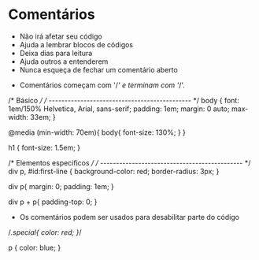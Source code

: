 # Comentários

* Não irá afetar seu código
* Ajuda a lembrar blocos de códigos
* Deixa dias para leitura
* Ajuda  outros a entenderem
* Nunca esqueça de fechar um comentário aberto

- Comentários começam com '/*' e terminam com '*/'.

/* Básico */
/* --------------------------------------------- */
body {
    font: 1em/150% Helvetica, Arial, sans-serif;
    padding: 1em;
    margin: 0 auto;
    max-width: 33em;
}

@media (min-width: 70em){
    body{
        font-size: 130%;
    }
}

h1 {
    font-size: 1.5em;
}

/* Elementos especificos */
/* --------------------------------------------- */
div p, #id:first-line {
    background-color: red;
    border-radius: 3px;
}

div p{
    margin: 0;
    padding: 1em;
}

div p + p{
    padding-top: 0;
}

* Os comentários podem ser usados para desabilitar parte do código

/*.special{
    color: red;
}*/

p {
    color: blue;
}

